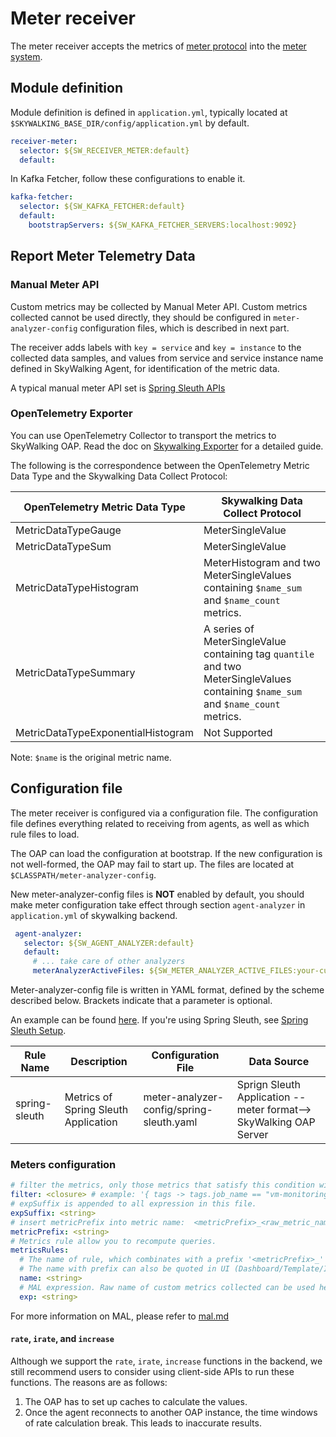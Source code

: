# Meter receiver
The meter receiver accepts the metrics of [meter protocol](https://github.com/apache/skywalking-data-collect-protocol/blob/master/language-agent/Meter.proto) into the [meter system](./../../concepts-and-designs/meter.md).

## Module definition
Module definition is defined in `application.yml`, typically located at `$SKYWALKING_BASE_DIR/config/application.yml` by default.
```yaml
receiver-meter:
  selector: ${SW_RECEIVER_METER:default}
  default:

```

In Kafka Fetcher, follow these configurations to enable it.  
```yaml
kafka-fetcher:
  selector: ${SW_KAFKA_FETCHER:default}
  default:
    bootstrapServers: ${SW_KAFKA_FETCHER_SERVERS:localhost:9092}
```

## Report Meter Telemetry Data

### Manual Meter API

Custom metrics may be collected by Manual Meter API.
Custom metrics collected cannot be used directly, they should be configured in `meter-analyzer-config` configuration files, which is described in next part.

The receiver adds labels with `key = service` and `key = instance` to the collected data samples,
and values from service and service instance name defined in SkyWalking Agent,
for identification of the metric data.

A typical manual meter API set is [Spring Sleuth APIs](spring-sleuth-setup.md)

### OpenTelemetry Exporter

You can use OpenTelemetry Collector to transport the metrics to SkyWalking OAP.
Read the doc on [Skywalking Exporter](https://github.com/open-telemetry/opentelemetry-collector-contrib/tree/main/exporter/skywalkingexporter/README.md) for a detailed guide.

The following is the correspondence between the OpenTelemetry Metric Data Type and the Skywalking Data Collect Protocol: 

| OpenTelemetry Metric Data Type | Skywalking Data Collect Protocol |
|-----|-----|
|MetricDataTypeGauge| MeterSingleValue |
|MetricDataTypeSum| MeterSingleValue |
|MetricDataTypeHistogram| MeterHistogram and two MeterSingleValues containing `$name_sum` and `$name_count` metrics. |
|MetricDataTypeSummary| A series of MeterSingleValue containing tag `quantile` and two MeterSingleValues containing `$name_sum` and `$name_count` metrics. |
|MetricDataTypeExponentialHistogram| Not Supported|

Note: `$name` is the original metric name.

## Configuration file
The meter receiver is configured via a configuration file. The configuration file defines everything related to receiving 
 from agents, as well as which rule files to load.
 
The OAP can load the configuration at bootstrap. If the new configuration is not well-formed, the OAP may fail to start up. The files
are located at `$CLASSPATH/meter-analyzer-config`.

New meter-analyzer-config files is **NOT** enabled by default, you should make meter configuration take effect through section `agent-analyzer` in `application.yml` of skywalking backend.
```yaml
 agent-analyzer:
   selector: ${SW_AGENT_ANALYZER:default}
   default:
     # ... take care of other analyzers
     meterAnalyzerActiveFiles: ${SW_METER_ANALYZER_ACTIVE_FILES:your-custom-meter-conf-without-ext-name} # The multiple files should be separated by ","
```

Meter-analyzer-config file is written in YAML format, defined by the scheme described below. Brackets indicate that a parameter is optional.

An example can be found [here](../../../../oap-server/server-starter/src/main/resources/meter-analyzer-config/spring-sleuth.yaml).
If you're using Spring Sleuth, see [Spring Sleuth Setup](spring-sleuth-setup.md).

| Rule Name | Description | Configuration File | Data Source |
|-----|-----|-----|-----|
|spring-sleuth| Metrics of Spring Sleuth Application | meter-analyzer-config/spring-sleuth.yaml | Sprign Sleuth Application --meter format--> SkyWalking OAP Server |

### Meters configuration

```yaml
# filter the metrics, only those metrics that satisfy this condition will be passed into the `metricsRules` below.
filter: <closure> # example: '{ tags -> tags.job_name == "vm-monitoring" }'
# expSuffix is appended to all expression in this file.
expSuffix: <string>
# insert metricPrefix into metric name:  <metricPrefix>_<raw_metric_name>
metricPrefix: <string>
# Metrics rule allow you to recompute queries.
metricsRules:
  # The name of rule, which combinates with a prefix '<metricPrefix>_' as the index/table name in storage.
  # The name with prefix can also be quoted in UI (Dashboard/Template/Item/Metrics)
  name: <string>
  # MAL expression. Raw name of custom metrics collected can be used here
  exp: <string>
```

For more information on MAL, please refer to [mal.md](../../concepts-and-designs/mal.md)

#### `rate`, `irate`, and `increase`

Although we support the `rate`, `irate`, `increase` functions in the backend, we still recommend users to consider using client-side APIs to run these functions. The reasons are as follows:
1. The OAP has to set up caches to calculate the values.
1. Once the agent reconnects to another OAP instance, the time windows of rate calculation break. This leads to inaccurate results.
